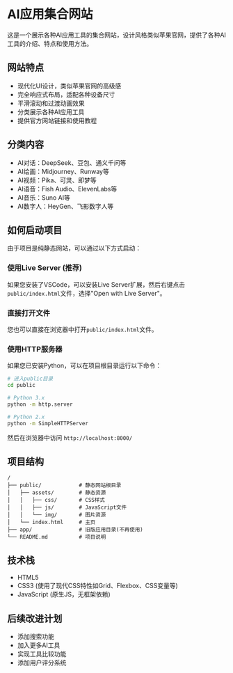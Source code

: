 # AI应用集合网站

这是一个展示各种AI应用工具的集合网站，设计风格类似苹果官网，提供了各种AI工具的介绍、特点和使用方法。

## 网站特点

- 现代化UI设计，类似苹果官网的高级感
- 完全响应式布局，适配各种设备尺寸
- 平滑滚动和过渡动画效果
- 分类展示各种AI应用工具
- 提供官方网站链接和使用教程

## 分类内容

- AI对话：DeepSeek、豆包、通义千问等
- AI绘画：Midjourney、Runway等
- AI视频：Pika、可灵、即梦等
- AI语音：Fish Audio、ElevenLabs等
- AI音乐：Suno AI等
- AI数字人：HeyGen、飞影数字人等

## 如何启动项目

由于项目是纯静态网站，可以通过以下方式启动：

### 使用Live Server (推荐)

如果您安装了VSCode，可以安装Live Server扩展，然后右键点击`public/index.html`文件，选择"Open with Live Server"。

### 直接打开文件

您也可以直接在浏览器中打开`public/index.html`文件。

### 使用HTTP服务器

如果您已安装Python，可以在项目根目录运行以下命令：

```bash
# 进入public目录
cd public

# Python 3.x
python -m http.server

# Python 2.x
python -m SimpleHTTPServer
```

然后在浏览器中访问 `http://localhost:8000/`

## 项目结构

```
/
├── public/            # 静态网站根目录
│   ├── assets/        # 静态资源
│   │   ├── css/       # CSS样式
│   │   ├── js/        # JavaScript文件
│   │   └── img/       # 图片资源
│   └── index.html     # 主页
├── app/               # 旧版应用目录(不再使用)
└── README.md          # 项目说明
```

## 技术栈

- HTML5
- CSS3 (使用了现代CSS特性如Grid、Flexbox、CSS变量等)
- JavaScript (原生JS，无框架依赖)

## 后续改进计划

- 添加搜索功能
- 加入更多AI工具
- 实现工具比较功能
- 添加用户评分系统 